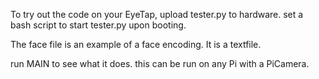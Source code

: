To try out the code on your EyeTap, upload tester.py to hardware. set a bash script to start tester.py upon booting.


The face file is an example of a face encoding. It is a textfile.

run MAIN to see what it does. this can be run on any Pi with a PiCamera.




